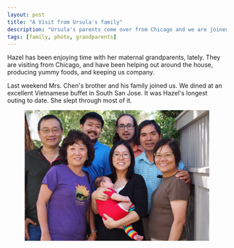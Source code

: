 ```yaml
---
layout: post
title: "A Visit from Ursula's family"
description: "Ursula's parents come over from Chicago and we are joined by aunt/uncle/cousin who live in San Mateo."
tags: [family, photo, grandparents]
---
```


Hazel has been enjoying time with her maternal grandparents, lately. They are visiting from Chicago, and have been helping out around the house, producing yummy foods, and keeping us company.

Last weekend Mrs. Chen's brother and his family joined us. We dined at an excellent Vietnamese buffet in South San Jose. It was Hazel's longest outing to date. She slept through most of it.

<figure>
    <img src="/images/hazels_moms_fam.jpg">
</figure>
